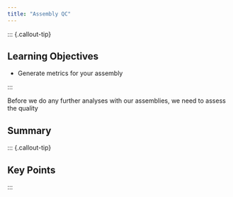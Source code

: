 ```yaml
---
title: "Assembly QC"
---
```


::: {.callout-tip}
## Learning Objectives

- Generate metrics for your assembly

:::

Before we do any further analyses with our assemblies, we need to assess the quality

## Summary

::: {.callout-tip}
## Key Points

:::